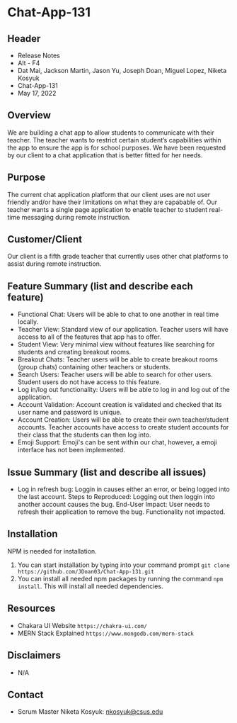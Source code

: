 # Chat-App-131
## Header
- Release Notes
- Alt - F4
- Dat Mai, Jackson Martin, Jason Yu, Joseph Doan, Miguel Lopez, Niketa Kosyuk
- Chat-App-131
- May 17, 2022
## Overview
We are building a chat app to allow students to communicate with their teacher. The teacher wants to restrict certain student’s capabilities within the app to ensure the app is for school purposes. We have been requested by our client to a chat application that is better fitted for her needs.
## Purpose
The current chat application platform that our client uses are not user friendly and/or have their limitations on what they are capabable of. Our teacher wants a single page application to enable teacher to student real-time messaging during remote instruction.
## Customer/Client
Our client is a fifth grade teacher that currently uses other chat platforms to assist during remote instruction.
## Feature Summary (list and describe each feature)
- Functional Chat: Users will be able to chat to one another in real time locally. 
- Teacher View: Standard view of our application. Teacher users will have access to all of
    the features that app has to offer.
- Student View: Very minimal view without features like searching for students and creating
    breakout rooms.
- Breakout Chats: Teacher users will be able to create breakout rooms (group chats) containing
    other teachers or students.
- Search Users: Teacher users will be able to search for other users. Student users do not have
    access to this feature.
- Log in/log out functionality: Users will be able to log in and log out of the application.
- Account Validation: Account creation is validated and checked that its user name and password
    is unique.
- Account Creation: Users will be able to create their own teacher/student accounts.
    Teacher accounts have access to create student accounts for their class that the students
    can then log into.
- Emoji Support: Emoji's can be sent within our chat, however, a emoji interface has not been
    implemented.
## Issue Summary (list and describe all issues)
- Log in refresh bug: Loggin in causes either an error, or being logged into the last account.
    Steps to Reproduced: Logging out then loggin into another account causes the bug.
    End-User Impact: User needs to refresh their application to remove the bug. Functionality
        not impacted.
## Installation
NPM is needed for installation.
1. You can start installation by typing into your command prompt `git clone https://github.com/JDoan03/Chat-App-131.git`
2. You can install all needed npm packages by running the command `npm install`. This will install all needed dependencies.
## Resources
- Chakara UI Website `https://chakra-ui.com/`
- MERN Stack Explained `https://www.mongodb.com/mern-stack`
## Disclaimers
- N/A
## Contact
- Scrum Master Niketa Kosyuk: nkosyuk@csus.edu